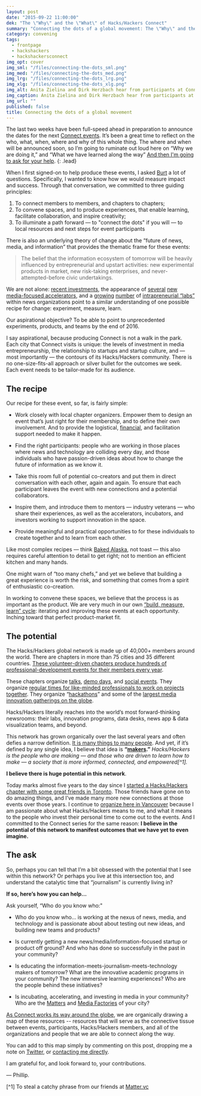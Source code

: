 ```yaml
---
layout: post
date: "2015-09-22 11:00:00"
dek: "The \"Why\" and the \"What\" of Hacks/Hackers Connect"
summary: "Connecting the dots of a global movement: The \"Why\" and the \"What\" of Hacks/Hackers Connect"
category: convening
tags: 
  - frontpage
  - hackshackers
  - hackshackersconnect
img_opt: cover
img_sml: "/files/connecting-the-dots_sml.png"
img_med: "/files/connecting-the-dots_med.png"
img_lrg: "/files/connecting-the-dots_lrg.png"
img_xlg: "/files/connecting-the-dots_xlg.png"
img_alt: Anita Zielina and Dirk Herzbach hear from participants at Connect Berlin
img_caption: Anita Zielina and Dirk Herzbach hear from participants at Connect Berlin
img_url: ""
published: false
title: Connecting the dots of a global movement
---
```


The last two weeks have been full-speed ahead in preparation to announce the dates for the next [Connect events][connect]. It’s been a great time to reflect on the who, what, when, where and why of this whole thing. The where and when will be announced soon, so I’m going to ruminate out loud here on “Why we are doing it,” and “What we have learned along the way” [And then I'm going to ask for your help](#the-ask).
{: .lead}

When I first signed-on to help produce these events, I asked [Burt][burtherman] a lot of questions. Specifically, I wanted to know how we would measure impact and success. Through that conversation, we committed to three guiding principles:

1. To connect members to members, and chapters to chapters; 
1. To convene spaces, and to produce experiences, that enable learning, facilitate collaboration, and inspire creativity;
3. To illuminate a path forward — to "connect the dots" if you will — to local resources and next steps for event participants

There is also an underlying theory of change about the “future of news, media, and information” that provides the thematic frame for these events:

> The belief that the information ecosystem of tomorrow will be heavily influenced by entrepreneurial and upstart activities: new experimental products in market, new risk-taking enterprises, and never-attempted-before civic undertakings.

We are not alone: [recent investments](http://www.nytimes.com/2015/08/13/business/media/nbcuniversal-invests-200-million-in-vox-media.html?_r=0), the appearance of [several][matter] [new][nma] [media-focused accelerators][mediafactory], and a [growing](http://www.niemanlab.org/2015/08/at-the-new-york-daily-newss-innovation-lab-inspiration-comes-from-outside-startups-and-events/) [number](http://www.niemanlab.org/2015/06/a-qa-with-the-guardian-u-s-about-its-new-mobile-innovation-lab/) of [intrapreneurial “labs”](http://www.wired.com/2015/05/buzzfeed-founder-launches-new-lab-open-source-invention/) within news organizations point to a similar understanding of one possible recipe for change: experiment, measure, learn.

Our aspirational objective? To be able to point to unprecedented experiments, products, and teams by the end of 2016.

I say aspirational, because producing Connect is not a walk in the park. Each city that Connect visits is unique: the levels of investment in media entrepreneurship, the relationship to startups and startup culture, and — most importantly — the  contours of its Hacks/Hackers community. There is no one-size-fits-all approach or silver bullet for the outcomes we seek. Each event needs to be tailor-made for its audience.

## The recipe

Our recipe for these event, so far, is fairly simple: 

* Work closely with local chapter organizers. Empower them to design an event that’s just right for their membership, and to define their own involvement. And to provide the logistical, [financial][gnl], and facilitation support needed to make it happen.

* Find the right participants: people who are working in those places where news and technology are colliding every day, and those individuals who have passion-driven ideas about how to change the future of information as we know it. 

* Take this room full of potential co-creators and put them in direct conversation with each other, again and again. To ensure that each participant leaves the event with new connections and a potential collaborators.

* Inspire them, and introduce them to mentors — industry veterans — who share their experiences, as well as the accelerators, incubators, and investors working to support innovation in the space.

* Provide meaningful and practical opportunities to for these individuals to create together and to learn from each other.

Like most complex recipes — think [Baked Alaska](https://en.wikipedia.org/wiki/Baked_Alaska), not toast — this also requires careful attention to detail to get right; not to mention an efficient kitchen and many hands.

One might warn of “too many chefs,” and yet we believe that building a great experience is worth the risk, and something that comes from a spirit of enthusiastic co-creation.

In working to convene these spaces, we believe that the process is as important as the product. We are very much in our own [“build, measure, learn” cycle](http://theleanstartup.com/principles): iterating and improving these events at each opportunity. Inching toward that perfect product-market fit.

## The potential

The Hacks/Hackers global network is made up of 40,000+ members around the world. There are chapters in more than 75 cities and 35 different countries. [These volunteer-driven chapters produce hundreds of professional-development events for their members every year][hhpro].

These chapters organize [talks](http://www.meetup.com/HacksHackersLondon/events/225202244/), [demo days](http://www.meetup.com/hacks-hackers-nyc/events/224032139/), and [social events](http://www.meetup.com/Hacks-Hackers-Seattle/events/225173570/). They organize [regular times for like-minded professionals to work on projects together](http://www.meetup.com/hackshackersIRE/events/225424632/). They organize “[hackathons](https://hackdash.org/dashboards/mp15hack)” and some of the [largest media innovation gatherings on the globe](http://mediaparty.info/).

Hacks/Hackers literally reaches into the world’s most forward-thinking newsrooms: their labs, innovation programs, data desks, news app & data visualization teams, and beyond.

This network has grown organically over the last several years and often defies a narrow definition. [It is many things to many people](http://phillipadsmith.com/2015/06/what-is-hacks-hackers.html). And yet, if it’s defined by any single idea, I believe that idea is **“[makers](https://makerba.se/).”** _Hacks/Hackers is the people who are making — and those who are driven to learn how to make — a society that is more informed, connected, and empowered[^1]._

**I believe there is huge potential in this network**. 

Today marks almost five years to the day since I [started a Hacks/Hackers chapter with some great friends in Toronto][hhto]. Those friends have gone on to do amazing things, and I’ve made many more new connections at those events over those years. I continue to [organize here in Vancouver][hhyvr] because I am passionate about what Hacks/Hackers means to me, and what it means to the people who invest their personal time to come out to the events. And I committed to the Connect series for the same reason: **I believe in the potential of this network to manifest outcomes that we have yet to even imagine.**

## The ask

So, perhaps you can tell that I’m a bit obsessed with the potential that I see within this network? Or perhaps you live at this intersection too, and understand the catalytic time that “journalism” is currently living in?

**If so, here’s how you can help…** 

Ask yourself, “Who do you know who:"

* Who do you know who... is working at the nexus of news, media, and technology and is passionate about about testing out new ideas, and building new teams and products?

* Is currently getting a new news/media/information-focused startup or product off ground? And who has done so successfully in the past in your community?

* Is educating the information-meets-journalism-meets-technology makers of tomorrow? What are the innovative academic programs in your community? The new immersive learning experiences? Who are the people behind these initiatives? 

* Is incubating, accelerating, and investing in media in your community? Who are the [Matters][matter] and [Media Factories][mediafactory] of your city? 

[As Connect works its way around the globe][connect], we are organically drawing a map of these resources -- resources that will serve as the connective tissue between events, participants, Hacks/Hackers members, and all of the organizations and people that we are able to connect along the way.

You can add to this map simply by commenting on this post, dropping me a note on [Twitter][phillipadsmith-tw], or [contacting me directly][phillipadsmith-contact].

I am grateful for, and look forward to, your contributions.

— Phillip.

[^1] To steal a catchy phrase from our friends at [Matter.vc](http://matter.vc/mission/)


[connect]: http://connect.hackshackers.com
[burtherman]: http://burtherman.com/
[matter]: http://matter.vc/
[nma]: http://www.nma.vc/
[mediafactory]: http://mediafactory.vc/
[gnl]: https://newslab.withgoogle.com/programs/post/12
[hhpro]: http://www.meetup.com/pro/hackshackers/
[phillipadsmith-tw]: https://twitter.com/phillipadsmith
[phillipadsmith-contact]: http://phillipadsmith.com/about/#contact
[hhto]: http://www.meetup.com/Hacks-Hackers-Toronto/
[hhyvr]: http://www.meetup.com/HacksHackersVancouver/